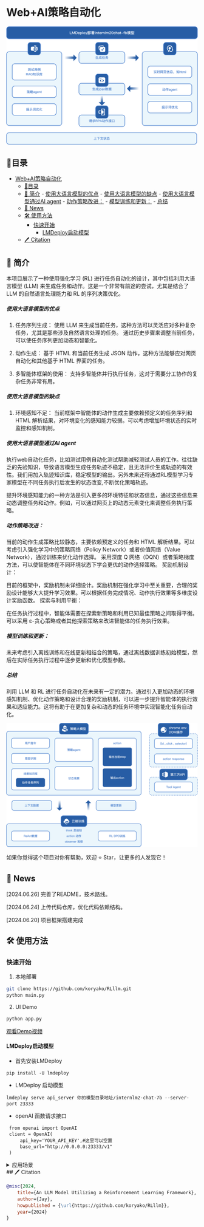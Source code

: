 # Web+AI策略自动化

![image](https://raw.githubusercontent.com/koryako/RLllm/main/image/2.png)

## 📝目录

- [Web+AI策略自动化](#webai策略自动化)
  - [📝目录](#目录)
  - [📖 简介](#-简介)
        - [使用大语言模型的优点](#使用大语言模型的优点)
        - [使用大语言模型的缺点](#使用大语言模型的缺点)
        - [使用大语言模型通过AI agent](#使用大语言模型通过ai-agent)
        - [动作策略改进：](#动作策略改进)
        - [模型训练和更新：](#模型训练和更新)
        - [总结](#总结)
  - [🚀 News](#-news)
  - [🛠️ 使用方法](#️-使用方法)
    - [快速开始](#快速开始)
      - [LMDeploy启动模型](#lmdeploy启动模型)
  - [🖊️ Citation](#️-citation)

## 📖 简介


本项目展示了一种使用强化学习 (RL) 进行任务自动化的设计，其中包括利用大语言模型 (LLM) 来生成任务和动作。这是一个非常有前途的尝试，尤其是结合了 LLM 的自然语言处理能力和 RL 的序列决策优化。

##### 使用大语言模型的优点
1. 任务序列生成：
使用 LLM 来生成当前任务，这种方法可以灵活应对多种复杂任务，尤其是那些涉及自然语言处理的任务。
通过历史步骤来调整当前任务，可以使任务序列更加动态和智能化。
2. 动作生成：
基于 HTML 和当前任务生成 JSON 动作，这种方法能够应对网页自动化和其他基于 HTML 界面的任务。

3. 多智能体框架的使用：
支持多智能体并行执行任务，这对于需要分工协作的复杂任务非常有用。

#####  使用大语言模型的缺点
1. 环境感知不足：
当前框架中智能体的动作生成主要依赖预定义的任务序列和 HTML 解析结果，对环境变化的感知能力较弱。可以考虑增加环境状态的实时监控和感知机制。



##### 使用大语言模型通过AI agent
执行web自动化任务，比如测试用例自动化测试帮助减轻测试人员的工作。往往缺乏的先验知识，导致语言模型生成任务轨迹不稳定，且无法评价生成轨迹的有效性。我们用加入轨迹知识库，稳定模型的输出。另外未来还将通过RL模型学习专家模型在不同任务执行后发生的状态改变,不断优化策略轨迹。

提升环境感知能力的一种方法是引入更多的环境特征和状态信息，通过这些信息来动态调整任务和动作。例如，可以通过网页上的动态元素变化来调整任务执行策略。

##### 动作策略改进：

当前的动作生成策略比较静态，主要依赖预定义的任务和 HTML 解析结果。可以考虑引入强化学习中的策略网络（Policy Network）或者价值网络（Value Network），通过训练来优化动作选择。
采用深度 Q 网络（DQN）或者策略梯度方法，可以使智能体在不同环境状态下学会更优的动作选择策略。
奖励机制设计：

目前的框架中，奖励机制未详细设计。奖励机制在强化学习中至关重要，合理的奖励设计能够大大提升学习效果。可以根据任务完成情况、动作执行效果等多维度设计奖励函数。
探索与利用平衡：

在任务执行过程中，智能体需要在探索新策略和利用已知最佳策略之间取得平衡。可以采用 ε-贪心策略或者其他探索策略来改进智能体的任务执行效果。



##### 模型训练和更新：

未来考虑引入离线训练和在线更新相结合的策略，通过离线数据训练初始模型，然后在实际任务执行过程中逐步更新和优化模型参数。

##### 总结
利用 LLM 和 RL 进行任务自动化在未来有一定的潜力。通过引入更加动态的环境感知机制、优化动作策略和设计合理的奖励机制，可以进一步提升智能体的执行效果和适应能力。这将有助于在更加复杂和动态的任务环境中实现智能化任务自动化。

![image](https://raw.githubusercontent.com/koryako/RLllm/main/image/5.png)

如果你觉得这个项目对你有帮助，欢迎 ⭐ Star，让更多的人发现它！






## 🚀 News

\[2024.06.26] 完善了README，技术路线。

\[2024.06.24] 上传代码仓库，优化代码依赖结构。

\[2024.06.20] 项目框架搭建完成

## 🛠️ 使用方法

### 快速开始


1.  本地部署

```bash
git clone https://github.com/koryako/RLllm.git
python main.py
```


2. UI Demo

```bash
python app.py
```

[观看Demo视频](https://www.bilibili.com/video/BV1Tt3qezEdh/?spm_id_from=333.999.0.0)


#### LMDeploy启动模型

*   首先安装LMDeploy

```shell
pip install -U lmdeploy
```
*   LMDeploy 启动模型

```shell
lmdeploy serve api_server 你的模型目录地址/internlm2-chat-7b --server-port 23333
```
*   openAI 函数请求接口
```shell
 from openai import OpenAI
 client = OpenAI(
     api_key='YOUR_API_KEY',#这里可以空置
     base_url="http://0.0.0.0:23333/v1"
 )
```
<details>
<summary> 应用场景 </summary>

数据采集与分析

![image](https://raw.githubusercontent.com/koryako/RLllm/main/image/1.jpg)

测试用例

![image](https://raw.githubusercontent.com/koryako/RLllm/main/image/3.png)

AI客服

![image](https://raw.githubusercontent.com/koryako/RLllm/main/image/4.png)

</details>
## 🖊️ Citation

```bibtex
@misc{2024,
    title={An LLM Model Utilizing a Reinforcement Learning Framework},
    author={Jay},
    howpublished = {\url{https://github.com/koryako/RLllm}},
    year={2024}
}
```


